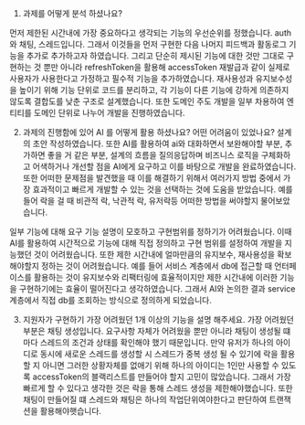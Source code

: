 1. 과제를 어떻게 분석 하셨나요?

먼저 제한된 시간내에 가장 중요하다고 생각되는 기능의 우선순위를 정했습니다. auth와 채팅, 스레드입니다. 그래서 이것들을 먼저 구현한 다음 나머지 피드백과 활동로그 기능을 추가로 추가하고자 하였습니다.
그리고 단순히 제시된 기능에 대한 것만 그대로 구현하는 것 뿐만 아니라 refreshToken을 활용해 accessToken 재발급과 같이 실제로 사용자가 사용한다고 가정하고 필수적 기능을 추가하였습니다.
재사용성과 유지보수성을 높이기 위해 기능 단위로 코드를 분리하고, 각 기능이 다른 기능에 강하게 의존하지 않도록 결합도를 낮춘 구조로 설계했습니다.
또한 도메인 주도 개발을 일부 차용하여 엔티티를 도메인 단위로 나누어 개발을 진행하였습니다.

2. 과제의 진행함에 있어 AI 를 어떻게 활용 하셨나요? 어떤 어려움이 있었나요?
   설계의 초안 작성하였습니다. 또한 AI를 활용하여 ai와 대화하면서 보완해야할 부분, 추가하면 좋을 거 같은 부분, 설계의 흐름을 질의응답하며 비즈니스 로직을 구체화하고 어색하거나 개선할 점을 AI에게 요구하고 이를 바탕으로 개발을 완료하였습니다.
   또한 어떠한 문제점을 발견했을 때 이를 해결하기 위해서 여러가지 방법 중에서 가장 효과적이고 빠르게 개발할 수 있는 것을 선택하는 것에 도움을 받았습니다. 예를 들어 락을 걸 때 비관적 락, 낙관적 락, 유저락등 어떠한 방법을 써야할지 물어보았습니다.

일부 기능에 대해 요구 기능 설명이 모호하고 구현범위를 정하기가 어려웠습니다. 이때 AI를 활용하여 시간적으로 기능에 대해 직접 정의하고 구현 범위를 설정하여 개발을 지능했던 것이 어려웠습니다.
또한 제한 시간내에 얼마만큼의 유지보수, 재사용성을 확보해야할지 정하는 것이 어려웠습니다. 예를 들어 서비스 계층에서 db에 접근할 때 언터페이스를 활용하는 것이 유지보수와 리팩터링에 효율적이지만 제한 시간내에 이러한 기능을 구현하기에는 효율이 떨어진다고 생각하였습니다. 그래서 AI와 논의한 결과 service계층에서 직접 db를 조회하는 방식으로 정의하게 되었습니다.

3. 지원자가 구현하기 가장 어려웠던 1개 이상의 기능을 설명 해주세요.
   가장 어려웠던 부분은 채팅 생성입니다. 요구사항 자체가 어려웠을 뿐만 아니라 채팅이 생성될 떄마다 스레드의 조건과 상태를 확인해야 했기 때문입니다. 만약 유저가 하나의 아이디로 동시에 새로운 스레드를 생성할 시 스레드가 중복 생성 될 수 있기에 락을 활용할 지 아니면 그러한 상황자체를 없애기 위해 하나의 아이디는 1인만 사용할 수 있도록 accessToken의 블랙리스트를 만들어야 할지 고민이 많았습니다. 그래서 가장 빠르게 할 수 있다고 생각한 것은 락을 통해 스레드 생성을 제한해야했습니다. 또한 채팅이 만들어질 떄 스레드와 채팅은 하나의 작업단위여야한다고 판단하여 트랜잭션을 활용해야햇습니다.
